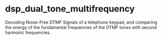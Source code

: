 # dsp_dual_tone_multifrequency
Decoding Noise-Free DTMF Signals of a telephone keypad, and comparing the energy of the fundamental frequencies of the DTMF tones with second harmonic frequencies.
